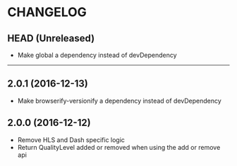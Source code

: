 CHANGELOG
=========

## HEAD (Unreleased)
 * Make global a dependency instead of devDependency

--------------------

## 2.0.1 (2016-12-13)
 * Make browserify-versionify a dependency instead of devDependency

## 2.0.0 (2016-12-12)
 * Remove HLS and Dash specific logic
 * Return QualityLevel added or removed when using the add or remove api

